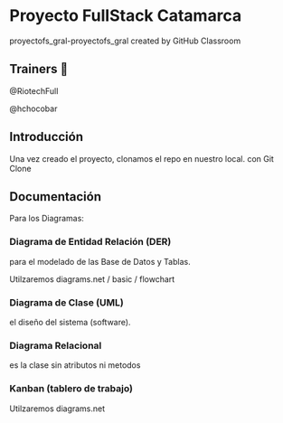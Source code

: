 # Proyecto FullStack Catamarca
proyectofs_gral-proyectofs_gral created by GitHub Classroom

## Trainers :couple:
@RiotechFull

@hchocobar

## Introducción
Una vez creado el proyecto, clonamos el repo en nuestro local. con Git Clone

## Documentación
Para los Diagramas:
### Diagrama de Entidad Relación (DER)
para el modelado de las Base de Datos y Tablas.

Utilzaremos diagrams.net / basic / flowchart

### Diagrama de Clase (UML)
el diseño del sistema (software).
### Diagrama Relacional
es la clase sin atributos ni metodos

### Kanban (tablero de trabajo)

Utilzaremos diagrams.net
